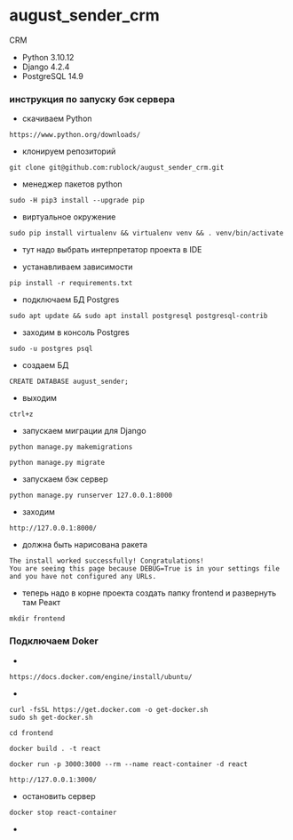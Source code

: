 # august_sender_crm
CRM

* Python 3.10.12
* Django 4.2.4
* PostgreSQL 14.9

### инструкция по запуску бэк сервера

* скачиваем Python
```
https://www.python.org/downloads/
```
* клонируем репозиторий
```
git clone git@github.com:rublock/august_sender_crm.git
```
* менеджер пакетов python
```
sudo -H pip3 install --upgrade pip
```
* виртуальное окружение
```
sudo pip install virtualenv && virtualenv venv && . venv/bin/activate
```
* тут надо выбрать интерпретатор проекта в IDE

* устанавливаем зависимости
```
pip install -r requirements.txt
```
* подключаем БД Postgres
```
sudo apt update && sudo apt install postgresql postgresql-contrib
```
* заходим в консоль Postgres
```
sudo -u postgres psql
```
* создаем БД
```
CREATE DATABASE august_sender;
```
* выходим
```
ctrl+z
```
* запускаем миграции для Django
```
python manage.py makemigrations
```
```
python manage.py migrate
```
* запускаем бэк сервер
```
python manage.py runserver 127.0.0.1:8000
```
* заходим
```
http://127.0.0.1:8000/
```
* должна быть нарисована ракета 
```
The install worked successfully! Congratulations!
You are seeing this page because DEBUG=True is in your settings file and you have not configured any URLs.
```
* теперь надо в корне проекта создать папку frontend и развернуть там Реакт
```
mkdir frontend
```
### Подключаем Doker
*
```
https://docs.docker.com/engine/install/ubuntu/
```
*
```
curl -fsSL https://get.docker.com -o get-docker.sh
sudo sh get-docker.sh
```
```
cd frontend
```
```
docker build . -t react
```
```
docker run -p 3000:3000 --rm --name react-container -d react
```
```
http://127.0.0.1:3000/
```
* остановить сервер
```
docker stop react-container
```
*
```

```
